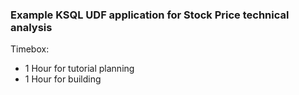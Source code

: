 ### Example KSQL UDF application for Stock Price technical analysis

Timebox:
* 1 Hour for tutorial planning
* 1 Hour for building

